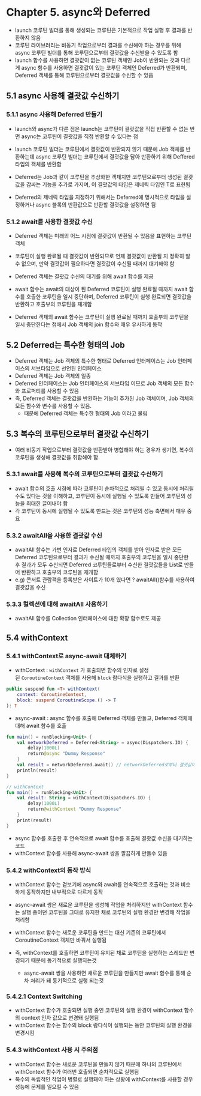 # Chapter 5. async와 Deferred

- launch 코루틴 빌더를 통해 생성되는 코루틴은 기본적으로 작업 실행 후 결과를 반환하지 않음
- 코루틴 라이브러리는 비동기 작업으로부터 결과를 수신해야 하는 경우를 위해 async 코루틴 빌더를 통해 코루틴으로부터 결괏값을 수신받을 수 있도록 함
- launch 함수를 사용하면 결괏값이 없는 코루틴 객체인 Job이 반환되는 것과 다르게 async 함수를 사용하면 결괏값이 있는 코루틴 객체인 Deferred가 반환되며, Deferred 객체를 통해 코루틴으로부터 결괏값을 수신할 수 있음

## 5.1 async 사용해 결괏값 수신하기

### 5.1.1 async 사용해 Deferred 만들기

- launch와 async가 다른 점은 launch는 코루틴이 결괏값을 직접 반환할 수 없는 반면 async는 코루틴이 결괏값을 직접 반환할 수 있다는 점
- launch 코루틴 빌더는 코루틴에서 결괏값이 반환되지 않기 때문에 Job 객체를 반환하는데 async 코루틴 빌더는 코루틴에서 결괏값을 담아 반환하기 위해 Deffered<T> 타입의 객체를 반환함

- Deferred는 Job과 같이 코루틴을 추상화한 객체지만 코루틴으로부터 생성된 결괏값을 감싸는 기능을 추가로 가지며, 이 결괏값의 타입은 제네릭 타입인 T로 표현됨
- Deferred의 제네릭 타입을 지정하기 위해서는 Deferred에 명시적으로 타입을 설정하거나 async 블록의 반환값으로 반환할 결괏값을 설정하면 됨

### 5.1.2 await를 사용한 결괏값 수신

- Deferred 객체는 미래의 어느 시점에 결괏값이 반환될 수 있음을 표현하는 코루틴 객체
- 코루틴이 실행 완료될 때 결괏값이 반환되므로 언제 결괏값이 반환될 지 정확히 알 수 없으며, 만약 결괏값이 필요하다면 결괏값이 수신될 때까지 대기해야 함

- Deferred 객체는 결괏값 수신의 대기를 위해 await 함수를 제공
- await 함수는 await의 대상이 된 Deferred 코루틴이 실행 완료될 때까지 await 함수를 호출한 코루틴을 일시 중단하며, Deferred 코루틴이 실행 완료되면 결괏값을 반환하고 호출부의 코루틴을 재개함
- Deferred 객체의 await 함수는 코루틴이 실행 완료될 때까지 호출부의 코루틴을 일시 중단한다는 점에서 Job 객체의 join 함수와 매우 유사하게 동작

## 5.2 Deferred는 특수한 형태의 Job

- Deferred 객체는 Job 객체의 특수한 형태로 Deferred 인터페이스는 Job 인터페이스의 서브타입으로 선언된 인터페이스
- Deferred 객체는 Job 객체의 일종
- Deferred 인터페이스는 Job 인터페이스의 서브타입 이므로 Job 객체의 모든 함수와 프로퍼티를 사용할 수 있음
- 즉, Deferred 객체는 결괏값을 반환하는 기능이 추가된 Job 객체이며, Job 객체의 모든 함수와 변수를 사용할 수 있음.
    - 때문에 Deferred 객체는 특수한 형태의 Job 이라고 불림

## 5.3 복수의 코루틴으로부터 결괏값 수신하기

- 여러 비동기 작업으로부터 결괏값을 반환받아 병합해야 하는 경우가 생기면, 복수의 코루틴을 생성해 결괏값을 취합해야 함

### 5.3.1 await를 사용해 복수의 코루틴으로부터 결괏값 수신하기

- await 함수의 호출 시점에 따라 코루틴이 순차적으로 처리될 수 있고 동시에 처리될 수도 있다는 것을 이해하고, 코루틴이 동시에 실행될 수 있도록 만들어 코루틴의 성능을 최대한 끌어내야 함
- 각 코루틴이 동시에 실행될 수 있도록 만드는 것은 코루틴의 성능 측면에서 매우 중요

### 5.3.2 awaitAll을 사용한 결괏값 수신

- awaitAll 함수는 가변 인자로 Deferred 타입의 객체를 받아 인자로 받은 모든 Deferred 코루틴으로부터 결과가 수신될 때까지 호출부의 코루틴을 일시 중단한 후 결과가 모두 수신되면 Deferred 코루틴들로부터 수신한 결괏값들을 List로 만들어 반환하고 호출부의 코루틴을 재개함
- e.g) 콘서트 관람객을 등록받은 사이트가 10개 였다면 ? awaitAll()함수를 사용하여 결괏값을 수신

### 5.3.3 컬렉션에 대해 awaitAll 사용하기

- awaitAll 함수를 Collection 인터페이스에 대한 확장 함수로도 제공

## 5.4 withContext

### 5.4.1 withContext로 async-await 대체하기

- withContext : `withContext` 가 호출되면 함수의 인자로 설정된 `CoroutineContext` 객체를 사용해 `block` 람다식을 실행하고 결과를 반환

```kotlin
public suspend fun <T> withContext(
    context: CoroutineContext,
    block: suspend CoroutineScope.() -> T
): T
```

- async-await : async 함수를 호출해 Deferred 객체를 만들고, Deferred 객체에 대해 await 함수를 호출

```kotlin
fun main() = runBlocking<Unit> {
    val networkDeferred = Deferred<String> = async(Dispatchers.IO) {
        delay(1000L)
        return@async "Dummy Response"
    }
    val result = networkDeferred.await() // networkDeferred로부터 결괏값이 반환될 때
    println(result)
}

// withContext
fun main() = runBlocking<Unit> {
    val result: String = withContext(Dispatchers.IO) {
        delay(1000L)
        return@withContext "Dummy Response"
    }
    print(result)
}
```

- async 함수를 호출한 후 연속적으로 await 함수를 호출해 결괏값 수신을 대기하는 코드
- withContext 함수를 사용해 async-await 쌍을 깔끔하게 만들수 있음

### 5.4.2 withContext의 동작 방식

- withContext 함수는 겉보기에 async와 await를 연속적으로 호출하는 것과 비슷하게 동작하지만 내부적으로 다르게 동작
- async-await 쌍은 새로운 코루틴을 생성해 작업을 처리하지만 withContext 함수는 실행 중이던 코루틴을 그대로 유지한 채로 코루틴의 실행 환경만 변경해 작업을 처리함
- withContext 함수는 새로운 코루틴을 만드는 대신 기존의 코루틴에서 CoroutineContext 객체만 바꿔서 실행됨

- 즉, withContext를 호출하면 코루틴이 유지된 채로 코루틴을 실행하는 스레드만 변경되기 때문에 동기적으로 실행되는것
    - async-await 쌍을 사용하면 새로운 코루틴을 만들지만 await 함수를 통해 순차 처리가 돼 동기적으로 실행 되는것

### 5.4.2.1 Context Switching

- withContext 함수가 호출되면 실행 중인 코루틴의 실행 환경이 withContext 함수의 context 인자 값으로 변경돼 실행됨
- withContext 함수는 함수의 block 람다식이 실행되는 동안 코루틴의 실행 환경을 변경시킴

### 5.4.3 withContext 사용 시 주의점

- withContext 함수는 새로운 코루틴을 만들지 않기 때문에 하나의 코루틴에서 withContext 함수가 여러번 호출되면 순차적으로 실행됨
- 복수의 독립적인 작업이 병렬로 실행돼야 하는 상황에 withContext를 사용할 경우 성능에 문제를 일으킬 수 있음
